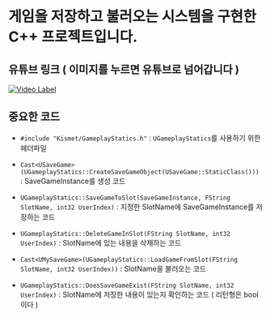 # 게임을 저장하고 불러오는 시스템을 구현한 C++ 프로젝트입니다.

## 유튜브 링크 ( 이미지를 누르면 유튜브로 넘어갑니다 )

[![Video Label](http://img.youtube.com/vi/q9yHCeeIFqo/0.jpg)](https://youtu.be/q9yHCeeIFqo)

## 중요한 코드

* `#include "Kismet/GameplayStatics.h"` : `UGameplayStatics`를 사용하기 위한 헤더파일

* `Cast<USaveGame>(UGameplayStatics::CreateSaveGameObject(USaveGame::StaticClass()))` : SaveGameInstance를 생성 코드

* `UGameplayStatics::SaveGameToSlot(SaveGameInstance, FString SlotName, int32 UserIndex)` : 지정한 SlotName에 SaveGameInstance를 저장하는 코드

* `UGameplayStatics::DeleteGameInSlot(FString SlotName, int32 UserIndex)` : SlotName에 있는 내용을 삭제하는 코드

* `Cast<UMySaveGame>(UGameplayStatics::LoadGameFromSlot(FString SlotName, int32 UserIndex))` : SlotName을 불러오는 코드

* `UGameplayStatics::DoesSaveGameExist(FString SlotName, int32 UserIndex)` : SlotName에 저장한 내용이 있는지 확인하는 코드 ( 리턴형은 bool이다 )
